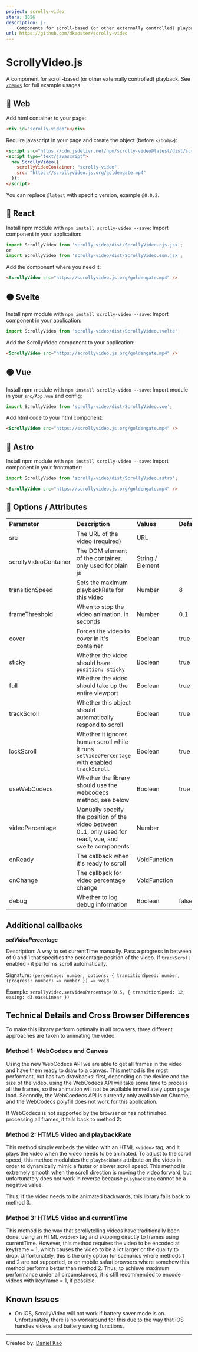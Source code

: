 ```yaml
---
project: scrolly-video
stars: 1026
description: |-
    Components for scroll-based (or other externally controlled) playback.
url: https://github.com/dkaoster/scrolly-video
---
```


# ScrollyVideo.js

A component for scroll-based (or other externally controlled) playback. See [`/demos`](https://github.com/dkaoster/scrolly-video/tree/main/demos) for full example usages.

## 🚀 Web

Add html container to your page:

```html
<div id="scrolly-video"></div>
```

Require javascript in your page and create the object (before `</body>`):

```html
<script src="https://cdn.jsdelivr.net/npm/scrolly-video@latest/dist/scrolly-video.js"></script>
<script type="text/javascript">
  new ScrollyVideo({
    scrollyVideoContainer: "scrolly-video",
    src: "https://scrollyvideo.js.org/goldengate.mp4"
  });
</script>
```

You can replace `@latest` with specific version, example `@0.0.2`.

## 🔵 React

Install npm module with `npm install scrolly-video --save`:
Import component in your application:

```javascript
import ScrollyVideo from 'scrolly-video/dist/ScrollyVideo.cjs.jsx';
or
import ScrollyVideo from 'scrolly-video/dist/ScrollyVideo.esm.jsx';
```

Add the component where you need it:

```html
<ScrollyVideo src="https://scrollyvideo.js.org/goldengate.mp4" />
```

## 🟠 Svelte

Install npm module with `npm install scrolly-video --save`:
Import component in your application:

```javascript
import ScrollyVideo from 'scrolly-video/dist/ScrollyVideo.svelte';
```

Add the ScrollyVideo component to your application:

```html
<ScrollyVideo src="https://scrollyvideo.js.org/goldengate.mp4" />
```

## 🟢 Vue

Install npm module with `npm install scrolly-video --save`:
Import module in your `src/App.vue` and config:

```javascript
import ScrollyVideo from 'scrolly-video/dist/ScrollyVideo.vue';
```

Add html code to your html component:

```html
<ScrollyVideo src="https://scrollyvideo.js.org/goldengate.mp4" />
```

## 🔵 Astro

Install npm module with `npm install scrolly-video --save`: 
Import component in your frontmatter:

```javascript
import ScrollyVideo from 'scrolly-video/dist/ScrollyVideo.astro';
```

```html
<ScrollyVideo src="https://scrollyvideo.js.org/goldengate.mp4" />
```

## 🧰 Options / Attributes

| Parameter             | Description                                                                                              | Values           | Default |
|:----------------------|:---------------------------------------------------------------------------------------------------------|:-----------------|:--------|
| src                   | The URL of the video (required)                                                                          | URL              |         |
| scrollyVideoContainer | The DOM element of the container, only used for plain js                                                 | String / Element |         |
| transitionSpeed       | Sets the maximum playbackRate for this video                                                             | Number           | 8       |
| frameThreshold        | When to stop the video animation, in seconds                                                             | Number           | 0.1     |
| cover                 | Forces the video to cover in it's container                                                              | Boolean          | true    |
| sticky                | Whether the video should have `position: sticky`                                                         | Boolean          | true    |
| full                  | Whether the video should take up the entire viewport                                                     | Boolean          | true    |
| trackScroll           | Whether this object should automatically respond to scroll                                               | Boolean          | true    |
| lockScroll            | Whether it ignores human scroll while it runs `setVideoPercentage` with enabled `trackScroll`            | Boolean          | true    |
| useWebCodecs          | Whether the library should use the webcodecs method, see below                                           | Boolean          | true    |
| videoPercentage       | Manually specify the position of the video between 0..1, only used for react, vue, and svelte components | Number           |         |
| onReady               | The callback when it's ready to scroll                                                                   | VoidFunction     |         |
| onChange              | The callback for video percentage change                                                                 | VoidFunction     |         |
| debug                 | Whether to log debug information                                                                         | Boolean          | false   |


## Additional callbacks

***setVideoPercentage***

Description: A way to set currentTime manually. Pass a progress in between of 0 and 1 that specifies the percentage position of the video. If `trackScroll` enabled - it performs scroll automatically.

Signature: `(percentage: number, options: { transitionSpeed: number, (progress: number) => number }) => void`

Example: `scrollyVideo.setVideoPercentage(0.5, { transitionSpeed: 12, easing: d3.easeLinear })`


## Technical Details and Cross Browser Differences
To make this library perform optimally in all browsers, three different approaches are taken to animating the video.

### Method 1: WebCodecs and Canvas

Using the new WebCodecs API we are able to get all frames in the video and have them ready to draw to a canvas. This method is the most performant, but has two drawbacks: first, depending on the device and the size of the video, using the WebCodecs API will take some time to process all the frames, so the animation will not be available immediately upon page load. Secondly, the WebCoedecs API is currently only available on Chrome, and the WebCodecs polyfill does not work for this application.

If WebCodecs is not supported by the browser or has not finished processing all frames, it falls back to method 2:

### Method 2: HTML5 Video and playbackRate

This method simply embeds the video with an HTML `<video>` tag, and it plays the video when the video needs to be animated. To adjust to the scroll speed, this method modulates the `playbackRate` attribute on the video in order to dynamically mimic a faster or slower scroll speed. This method is extremely smooth when the scroll direction is moving the video forward, but unfortunately does not work in reverse because `playbackRate` cannot be a negative value.

Thus, if the video needs to be animated backwards, this library falls back to method 3.

### Method 3: HTML5 Video and currentTime

This method is the way that scrollytelling videos have traditionally been done, using an HTML `<video>` tag and skipping directly to frames using currentTime. However, this method requires the video to be encoded at keyframe = 1, which causes the video to be a lot larger or the quality to drop. Unfortunately, this is the only option for scenarios where methods 1 and 2 are not supported, or on mobile safari browsers where somehow this method performs better than method 2. Thus, to achieve maximum performance under all circumstances, it is still recommended to encode videos with keyframe = 1, if possible.

## Known Issues
- On iOS, ScrollyVideo will not work if battery saver mode is on. Unfortunately, there is no workaround for this due to the way that iOS handles videos and battery saving functions.

---

Created by: [Daniel Kao](https://www.diplateevo.com/)

